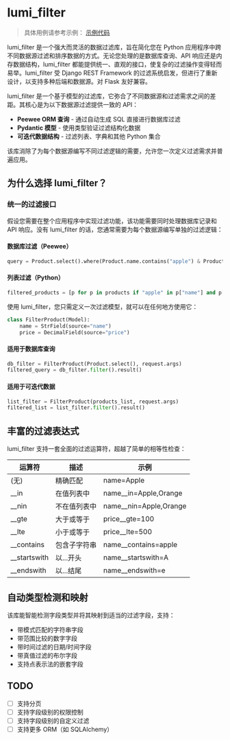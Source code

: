 # lumi_filter

> 具体用例请参考示例：
[示例代码](https://github.com/chaleaoch/lumi_filter/tree/main/example)

lumi_filter 是一个强大而灵活的数据过滤库，旨在简化您在 Python 应用程序中跨不同数据源过滤和排序数据的方式。无论您处理的是数据库查询、API 响应还是内存数据结构，lumi_filter 都能提供统一、直观的接口，使复杂的过滤操作变得轻而易举。lumi_filter 受 Django REST Framework 的过滤系统启发，但进行了重新设计，以支持多种后端和数据源。对 Flask 友好兼容。

lumi_filter 是一个基于模型的过滤库，它弥合了不同数据源和过滤需求之间的差距。其核心是为以下数据源过滤提供一致的 API：

- **Peewee ORM 查询** - 通过自动生成 SQL 直接进行数据库过滤
- **Pydantic 模型** - 使用类型验证过滤结构化数据
- **可迭代数据结构** - 过滤列表、字典和其他 Python 集合

该库消除了为每个数据源编写不同过滤逻辑的需要，允许您一次定义过滤需求并普遍应用。

## 为什么选择 lumi_filter？

### 统一的过滤接口

假设您需要在整个应用程序中实现过滤功能，该功能需要同时处理数据库记录和 API 响应。没有 lumi_filter 的话，您通常需要为每个数据源编写单独的过滤逻辑：

#### 数据库过滤（Peewee）

```python
query = Product.select().where(Product.name.contains("apple") & Product.price >= 100)
```

#### 列表过滤（Python）

```python
filtered_products = [p for p in products if "apple" in p["name"] and p["price"] >= 100]
```

使用 lumi_filter，您只需定义一次过滤模型，就可以在任何地方使用它：

```python
class FilterProduct(Model):
    name = StrField(source="name")
    price = DecimalField(source="price")
```

#### 适用于数据库查询

```python
db_filter = FilterProduct(Product.select(), request.args)
filtered_query = db_filter.filter().result()
```

#### 适用于可迭代数据

```python
list_filter = FilterProduct(products_list, request.args)
filtered_list = list_filter.filter().result()
```

## 丰富的过滤表达式

lumi_filter 支持一套全面的过滤运算符，超越了简单的相等性检查：

| 运算符 | 描述 | 示例 |
|--------|------|------|
| (无) | 精确匹配 | name=Apple |
| __in | 在值列表中 | name__in=Apple,Orange |
| __nin | 不在值列表中 | name__nin=Apple,Orange |
| __gte | 大于或等于 | price__gte=100 |
| __lte | 小于或等于 | price__lte=500 |
| __contains | 包含子字符串 | name__contains=apple |
| __startswith | 以...开头 | name__startswith=A |
| __endswith | 以...结尾 | name__endswith=e |

## 自动类型检测和映射

该库能智能检测字段类型并将其映射到适当的过滤字段，支持：

- 带模式匹配的字符串字段
- 带范围比较的数字字段
- 带时间过滤的日期/时间字段
- 带真值过滤的布尔字段
- 支持点表示法的嵌套字段

## TODO

- [ ] 支持分页
- [ ] 支持字段级别的权限控制
- [ ] 支持字段级别的自定义过滤
- [ ] 支持更多 ORM（如 SQLAlchemy）
